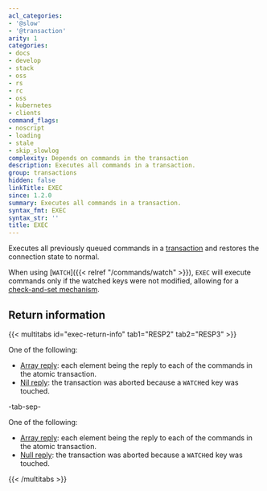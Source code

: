 ```yaml
---
acl_categories:
- '@slow'
- '@transaction'
arity: 1
categories:
- docs
- develop
- stack
- oss
- rs
- rc
- oss
- kubernetes
- clients
command_flags:
- noscript
- loading
- stale
- skip_slowlog
complexity: Depends on commands in the transaction
description: Executes all commands in a transaction.
group: transactions
hidden: false
linkTitle: EXEC
since: 1.2.0
summary: Executes all commands in a transaction.
syntax_fmt: EXEC
syntax_str: ''
title: EXEC
---
```

Executes all previously queued commands in a [transaction][tt] and restores the
connection state to normal.

[tt]: /develop/interact/transactions

When using [`WATCH`]({{< relref "/commands/watch" >}}), `EXEC` will execute commands only if the watched keys were
not modified, allowing for a [check-and-set mechanism][ttc].

[ttc]: /develop/interact/transactions#cas

## Return information

{{< multitabs id="exec-return-info" 
    tab1="RESP2" 
    tab2="RESP3" >}}

One of the following:
* [Array reply](../../develop/reference/protocol-spec#arrays): each element being the reply to each of the commands in the atomic transaction.
* [Nil reply](../../develop/reference/protocol-spec#bulk-strings): the transaction was aborted because a `WATCH`ed key was touched.

-tab-sep-

One of the following:
* [Array reply](../../develop/reference/protocol-spec#arrays): each element being the reply to each of the commands in the atomic transaction.
* [Null reply](../../develop/reference/protocol-spec#nulls): the transaction was aborted because a `WATCH`ed key was touched.

{{< /multitabs >}}
